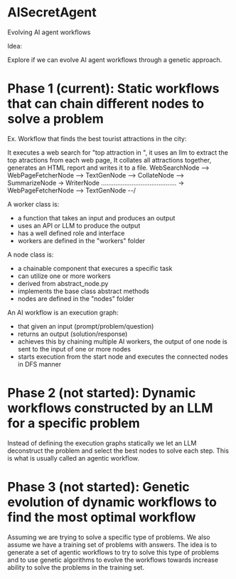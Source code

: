 # AISecretAgent
Evolving AI agent workflows

Idea:

Explore if we can evolve AI agent workflows through a genetic approach.

# Phase 1 (current): Static workflows that can chain different nodes to solve a problem

Ex. Workflow that finds the best tourist attractions in the city:

It executes a web search for "top attraction in <city>", it uses an llm to extract the top atractions from each web page,
It collates all attractions together, generates an HTML report and writes it to a file.
WebSearchNode --> WebPageFetcherNode --> TextGenNode --> CollateNode --> SummarizeNode -> WriterNode
              ..........................................
              \-> WebPageFetcherNode --> TextGenNode --/

A worker class is:
- a function that takes an input and produces an output
- uses an API or LLM to produce the output
- has a well defined role and interface
- workers are defined in the "workers" folder

A node class is:
- a chainable component that execures a specific task
- can utilize one or more workers
- derived from abstract_node.py
- implements the base class abstract methods
- nodes are defined in the "nodes" folder

An AI workflow is an execution graph:
- that given an input (prompt/problem/question)
- returns an output (solution/response)
- achieves this by chaining multiple AI workers, the output of one node is sent to the input of one or more nodes
- starts execution from the start node and executes the connected nodes in DFS manner

# Phase 2 (not started): Dynamic workflows constructed by an LLM for a specific problem

Instead of defining the execution graphs statically we let an LLM deconstruct the problem and select the best nodes to solve each step. This is what is usually called an agentic workflow.

# Phase 3 (not started): Genetic evolution of dynamic workflows to find the most optimal workflow

Assuming we are trying to solve a specific type of problems. We also assume we have a training set of problems with answers.
The idea is to generate a set of agentic workflows to try to solve this type of problems and to use genetic algorithms to evolve the workflows towards increase ability to solve the problems in the training set.
